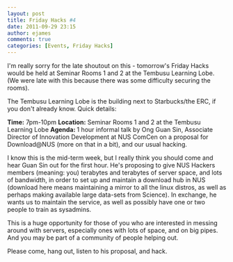 ```yaml
---
layout: post
title: Friday Hacks #4
date: 2011-09-29 23:15
author: ejames
comments: true
categories: [Events, Friday Hacks]
---
```

I'm really sorry for the late shoutout on this - tomorrow's Friday Hacks would be held at Seminar Rooms 1 and 2 at the Tembusu Learning Lobe. (We were late with this because there was some difficulty securing the rooms).

The Tembusu Learning Lobe is the building next to Starbucks/the ERC, if you don't already know. Quick details:

<strong>Time:</strong> 7pm-10pm
<strong>Location:</strong> Seminar Rooms 1 and 2 at the Tembusu Learning Lobe
<strong>Agenda: </strong>1 hour informal talk by Ong Guan Sin, Associate Director of Innovation Development at NUS ComCen on a proposal for Download@NUS (more on that in a bit), and our usual hacking.

I know this is the mid-term week, but I really think you should come and hear Guan Sin out for the first hour. He's proposing to give NUS Hackers members (meaning: you) terabytes and terabytes of server space, and lots of bandwidth, in order to set up and maintain a download hub in NUS (download here means maintaining a mirror to all the linux distros, as well as perhaps making available large data-sets from Science). In exchange, he wants us to maintain the service, as well as possibly have one or two people to train as sysadmins.

This is a huge opportunity for those of you who are interested in messing around with servers, especially ones with lots of space, and on big pipes. And you may be part of a community of people helping out.

Please come, hang out, listen to his proposal, and hack.
